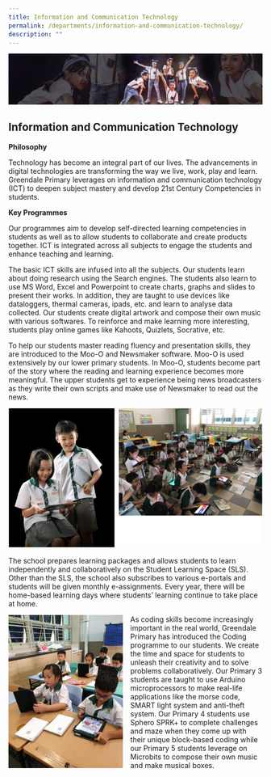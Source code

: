```yaml
---
title: Information and Communication Technology
permalink: /departments/information-and-communication-technology/
description: ""
---
```

![](/images/About%20Us/subbanner1.jpg)


## **Information and Communication Technology**

**Philosophy**

  

Technology has become an integral part of our lives. The advancements in digital technologies are transforming the way we live, work, play and learn. Greendale Primary leverages on information and communication technology (ICT) to deepen subject mastery and develop 21st Century Competencies in students.

  

**Key Programmes**

  

Our programmes aim to develop self-directed learning competencies in students as well as to allow students to collaborate and create products together. ICT is integrated across all subjects to engage the students and enhance teaching and learning.

  

The basic ICT skills are infused into all the subjects. Our students learn about doing research using the Search engines. The students also learn to use MS Word, Excel and Powerpoint to create charts, graphs and slides to present their works. In addition, they are taught to use devices like dataloggers, thermal cameras, ipads, etc. and learn to analyse data collected. Our students create digital artwork and compose their own music with various softwares. To reinforce and make learning more interesting, students play online games like Kahoots, Quizlets, Socrative, etc.

  

To help our students master reading fluency and presentation skills, they are introduced to the Moo-O and Newsmaker software. Moo-O is used extensively by our lower primary students. In Moo-O, students become part of the story where the reading and learning experience becomes more meaningful. The upper students get to experience being news broadcasters as they write their own scripts and make use of Newsmaker to read out the news.


![](/images/Departments/ICT%201.jpg)


The school prepares learning packages and allows students to learn independently and collaboratively on the Student Learning Space (SLS). Other than the SLS, the school also subscribes to various e-portals and students will be given monthly e-assignments. Every year, there will be home-based learning days where students’ learning continue to take place at home.


<img src="/images/Departments/ICT%202.jpg" style="width:45%;margin-right:15px;" align = "left">


As coding skills become increasingly important in the real world, Greendale Primary has introduced the Coding programme to our students. We create the time and space for students to unleash their creativity and to solve problems collaboratively. Our Primary 3 students are taught to use Arduino microprocessors to make real-life applications like the morse code, SMART light system and anti-theft system. Our Primary 4 students use Sphero SPRK+ to complete challenges and maze when they come up with their unique block-based coding while our Primary 5 students leverage on Microbits to compose their own music and make musical boxes.